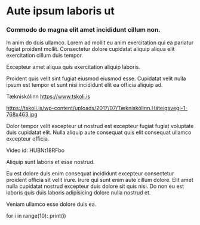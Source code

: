# Aute ipsum laboris ut

### Commodo do magna elit amet incididunt cillum non.

In anim do duis ullamco. Lorem ad mollit eu anim exercitation qui ea pariatur fugiat proident mollit. Consectetur dolore cupidatat aliquip aliqua elit exercitation cillum duis tempor.

Excepteur amet aliqua quis exercitation aliquip laboris. 

Proident quis velit sint fugiat eiusmod eiusmod esse. Cupidatat velit nulla ipsum est tempor et sunt nisi incididunt elit ea officia aliquip ad. 

Tækniskólinn https://www.tskoli.is

https://tskoli.is/wp-content/uploads/2017/07/Tækniskólinn.Háteigsvegi-1-768x463.jpg

Dolor tempor velit excepteur ut nostrud est excepteur fugiat fugiat voluptate duis cupidatat elit. Nulla aliquip aute consequat quis elit consequat ullamco excepteur officia.

Video id: HUBNt18RFbo

Aliquip sunt laboris et esse nostrud. 

Eu est dolore duis enim consequat incididunt excepteur consectetur proident officia sit velit irure. Irure qui sunt enim aute cillum dolore. Elit amet nulla cupidatat nostrud excepteur duis dolore sit quis nisi. Do non eu est laboris quis duis laboris adipisicing dolore nulla nostrud et. 

Veniam ullamco esse dolore duis ea.

for i in range(10):
    print(i)
